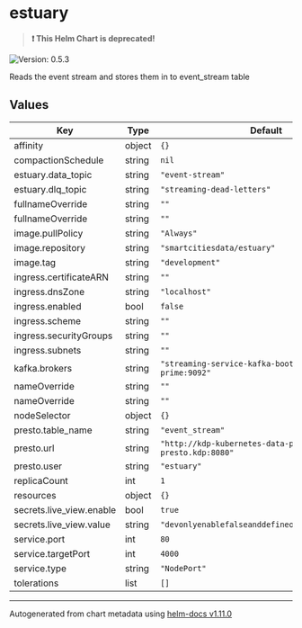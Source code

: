 # estuary

> **:exclamation: This Helm Chart is deprecated!**

![Version: 0.5.3](https://img.shields.io/badge/Version-0.5.3-informational?style=flat-square)

Reads the event stream and stores them in to event_stream table

## Values

| Key | Type | Default | Description |
|-----|------|---------|-------------|
| affinity | object | `{}` |  |
| compactionSchedule | string | `nil` |  |
| estuary.data_topic | string | `"event-stream"` |  |
| estuary.dlq_topic | string | `"streaming-dead-letters"` |  |
| fullnameOverride | string | `""` |  |
| fullnameOverride | string | `""` |  |
| image.pullPolicy | string | `"Always"` |  |
| image.repository | string | `"smartcitiesdata/estuary"` |  |
| image.tag | string | `"development"` |  |
| ingress.certificateARN | string | `""` |  |
| ingress.dnsZone | string | `"localhost"` |  |
| ingress.enabled | bool | `false` |  |
| ingress.scheme | string | `""` |  |
| ingress.securityGroups | string | `""` |  |
| ingress.subnets | string | `""` |  |
| kafka.brokers | string | `"streaming-service-kafka-bootstrap.streaming-prime:9092"` |  |
| nameOverride | string | `""` |  |
| nameOverride | string | `""` |  |
| nodeSelector | object | `{}` |  |
| presto.table_name | string | `"event_stream"` |  |
| presto.url | string | `"http://kdp-kubernetes-data-platform-presto.kdp:8080"` |  |
| presto.user | string | `"estuary"` |  |
| replicaCount | int | `1` |  |
| resources | object | `{}` |  |
| secrets.live_view.enable | bool | `true` |  |
| secrets.live_view.value | string | `"devonlyenablefalseanddefineoutofsourceinprod"` |  |
| service.port | int | `80` |  |
| service.targetPort | int | `4000` |  |
| service.type | string | `"NodePort"` |  |
| tolerations | list | `[]` |  |

----------------------------------------------
Autogenerated from chart metadata using [helm-docs v1.11.0](https://github.com/norwoodj/helm-docs/releases/v1.11.0)
